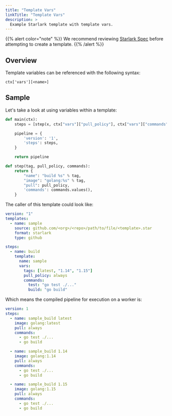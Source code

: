 ```yaml
---
title: "Template Vars"
linkTitle: "Template Vars"
description: >
  Example Starlark template with template vars.
---
```


{{% alert color="note" %}}
We recommend reviewing [Starlark Spec](https://github.com/bazelbuild/starlark/blob/master/spec.md) before attempting to create a template.
{{% /alert %}}

## Overview

Template variables can be referenced with the following syntax:

`ctx['vars'][<name>]`

## Sample

Let's take a look at using variables within a template:

```python
def main(ctx):
    steps = [step(x, ctx["vars"]["pull_policy"], ctx["vars"]["commands"]) for x in ctx["vars"]["tags"]]

    pipeline = {
        'version': '1',
        'steps': steps,
    }

    return pipeline

def step(tag, pull_policy, commands):
    return {
        "name": "build %s" % tag,
        "image": "golang:%s" % tag,
        "pull": pull_policy,
        'commands': commands.values(),
    }
```

The caller of this template could look like:

```yaml
version: "1"
templates:
  - name: sample
    source: github.com/<org>/<repo>/path/to/file/<template>.star
    format: starlark
    type: github

steps:
  - name: build
    template:
      name: sample
      vars:
        tags: [latest, "1.14", "1.15"]
        pull_policy: always
        commands:
          test: "go test ./..."
          build: "go build"
```

Which means the compiled pipeline for execution on a worker is:

```yaml
version: 1
steps:
  - name: sample_build latest
    image: golang:latest
    pull: always
    commands:
      - go test ./...
      - go build

  - name: sample_build 1.14
    image: golang:1.14
    pull: always
    commands:
      - go test ./...
      - go build

  - name: sample_build 1.15
    image: golang:1.15
    pull: always
    commands:
      - go test ./...
      - go build
```
